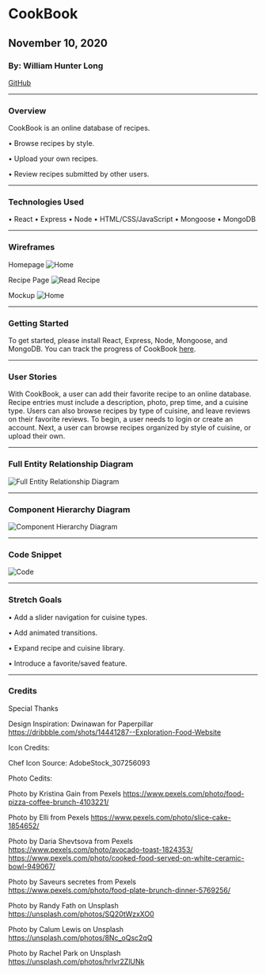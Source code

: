 # CookBook

## November 10, 2020

### By: William Hunter Long

[GitHub](https://github.com/whlong1)

*** 

### Overview

CookBook is an online database of recipes.

• Browse recipes by style.

• Upload your own recipes.

• Review recipes submitted by other users.




***

### Technologies Used

• React
• Express
• Node
• HTML/CSS/JavaScript
• Mongoose
• MongoDB

***

### Wireframes

Homepage
![Home](https://i.imgur.com/XsAGYkX.png)

Recipe Page
![Read Recipe](https://i.imgur.com/XR92tML.png)

Mockup
![Home](https://i.imgur.com/fCOEj1r.png)


***

### Getting Started

To get started, please install React, Express, Node, Mongoose, and MongoDB. You can track the progress of CookBook [here](https://trello.com/b/bqviz8E0/cookbook). 



***

### User Stories

With CookBook, a user can add their favorite recipe to an online database. Recipe entries must include a description, photo, prep time, and a cuisine type. Users can also browse recipes by type of cuisine, and leave reviews on their favorite reviews. To begin, a user needs to login or create an account. Next, a user can browse recipes organized by style of cuisine, or upload their own. 

***
### Full Entity Relationship Diagram

![Full Entity Relationship Diagram](https://i.imgur.com/SzRlHjv.png)

***

### Component Hierarchy Diagram

![Component Hierarchy Diagram](https://i.imgur.com/X83YhTF.png)



***

### Code Snippet

![Code](https://i.imgur.com/5TWk0y7.png)



***


### Stretch Goals

• Add a slider navigation for cuisine types.

• Add animated transitions.

• Expand recipe and cuisine library.

• Introduce a favorite/saved feature. 


***

### Credits

Special Thanks

Design Inspiration:
Dwinawan for Paperpillar
https://dribbble.com/shots/14441287--Exploration-Food-Website


Icon Credits:

Chef Icon
Source: AdobeStock_307256093

Photo Cedits:


Photo by Kristina Gain from Pexels
https://www.pexels.com/photo/food-pizza-coffee-brunch-4103221/

Photo by Elli from Pexels
https://www.pexels.com/photo/slice-cake-1854652/

Photo by Daria Shevtsova from Pexels
https://www.pexels.com/photo/avocado-toast-1824353/
https://www.pexels.com/photo/cooked-food-served-on-white-ceramic-bowl-949067/


Photo by Saveurs secretes from Pexels
https://www.pexels.com/photo/food-plate-brunch-dinner-5769256/



Photo by Randy Fath on Unsplash
https://unsplash.com/photos/SQ20tWzxXO0


Photo by Calum Lewis on Unsplash
https://unsplash.com/photos/8Nc_oQsc2qQ


Photo by Rachel Park on Unsplash
https://unsplash.com/photos/hrlvr2ZlUNk




